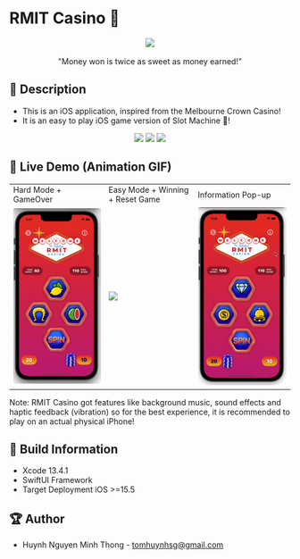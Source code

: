 # RMIT Casino 🎰


<p align="center">
  <img width="500" src="https://i.imgur.com/7sMlQgo.png">
</p>

<p align="center">"Money won is twice as sweet as money earned!"</p>

## 📖 Description

- This is an iOS application, inspired from the Melbourne Crown Casino!
- It is an easy to play iOS game version of Slot Machine 🎰!
<p align="center">
  <img src="https://i.imgur.com/vaJypZ3.png" width="238" >
  <img src="https://i.imgur.com/gUmS8n5.png" width="238" >
  <img src="https://i.imgur.com/LpTyusp.png" width="239" >
</p>



## 🔮 Live Demo (Animation GIF)

<table>
  <tr>
    <td>Hard Mode + GameOver</td>
     <td>Easy Mode + Winning + Reset Game</td>
     <td>Information Pop-up</td>
  </tr>
  <tr>
    <td><img src="https://github.com/TomHuynhSG/RMIT-Casino/blob/main/sceenshots/rmit-casino-gif-hard-mode-gameover.gif?raw=true" width="245"></td>
    <td><img src="https://github.com/TomHuynhSG/RMIT-Casino/blob/main/sceenshots/rmit-casino-gif-easy-mode.gif?raw=true" width="245"></td>
    <td><img src="https://github.com/TomHuynhSG/RMIT-Casino/blob/main/sceenshots/rmit-casino-gif-info-view.gif?raw=true" width="245"></td>
   </tr>
 </table>
 
Note: RMIT Casino got features like background music, sound effects and haptic feedback (vibration) so for the best experience, it is recommended to play on an actual physical iPhone!
 
## 🔧 Build Information
- Xcode 13.4.1
- SwiftUI Framework
- Target Deployment iOS >=15.5

## 🏆 Author
- Huynh Nguyen Minh Thong - tomhuynhsg@gmail.com
